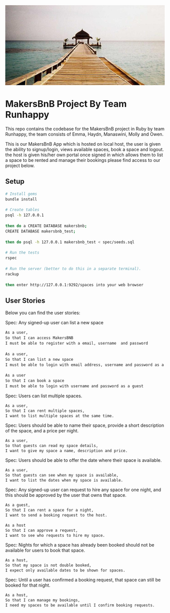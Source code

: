 <img src="images/banner.png" width="1000">


# MakersBnB Project By Team Runhappy



This repo contains the codebase for the MakersBnB project in Ruby by team Runhappy, the team consists of Emma, Haydn, Manaswini, Molly and Owen.

This is our MakersBnB App which is hosted on local host, the user is given the ability to signup/login, views available spaces, book a space and logout. the host is given his/her own portal once signed in which allows them to list a space to be rented and manage their bookings please find access to our project below.

## Setup

```bash
# Install gems
bundle install

# Create tables
psql -h 127.0.0.1

then do a CREATE DATABASE makersbnb;
CREATE DATABASE makersbnb_test;

then do psql -h 127.0.0.1 makersbnb_test < spec/seeds.sql

# Run the tests
rspec

# Run the server (better to do this in a separate terminal).
rackup

then enter http://127.0.0.1:9292/spaces into your web browser
```

## User Stories

Below you can find the user stories:


Spec: Any signed-up user can list a new space
```bash
As a user, 
So that I can access MakersBNB
I must be able to register with a email, username  and password

As a user, 
So that I can list a new space
I must be able to login with email address, username and password as a host

As a user 
So that I can book a space
I must be able to login with username and password as a guest
``` 

Spec: Users can list multiple spaces. 
```
As a user,
So that I can rent multiple spaces,
I want to list multiple spaces at the same time.
```

Spec: Users should be able to name their space, provide a short description of the space, and a price per night.
```
As a user,
So that guests can read my space details,
I want to give my space a name, description and price.
```

Spec: Users should be able to offer the date where their space is available.
```
As a user,
So that guests can see when my space is available,
I want to list the dates when my space is available.
``` 

Spec: Any signed-up user can request to hire any space for one night, and this should be approved by the user that owns that space.
```
As a guest,
So that I can rent a space for a night,
I want to send a booking request to the host.
 
As a host
So that I can approve a request,
I want to see who requests to hire my space.
``` 

Spec: Nights for which a space has already been booked should not be available for users to book that space.
```
As a host, 
So that my space is not double booked,
I expect only available dates to be shown for spaces. 
``` 
 
Spec: Until a user has confirmed a booking request, that space can still be booked for that night.
```
As a host,
So that I can manage my bookings,
I need my spaces to be available until I confirm booking requests.
```
